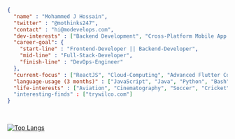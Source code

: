 <!---
### Introduction
- 👋 Hi, I’m Mohammed (@mjhossain)
- 👀 I’m interested in backend and cross-platform mobile app development
- 🌱 I’m currently learning Advanced Flutter Development & Cloud Computing (AWS)
- 📫 Reach me at hi@modevelops.com
- ✈️ I spend and awful lot of time learning about Airbus & Boeing systems and practicing it on Microsoft Flight Simulator
- 💻 Language Usage (Past 3 Months): Python | Java | JavaScript | Bash | Dart
--->


```json
{
  "name" : "Mohammed J Hossain",
  "twitter" : "@mothinks247",
  "contact" : "hi@modevelops.com",
  "dev-interests" : ["Backend Development", "Cross-Platform Mobile App Development", "Cloud Computing", "DevOps"],
  "career-goal": {
    "start-line" : "Frontend-Developer || Backend-Developer",
    "mid-line" : "Full-Stack-Developer",
    "finish-line" : "DevOps-Engineer"
  },
  "current-focus" : ["ReactJS", "Cloud-Computing", "Advanced Flutter Concepts"],
  "language-usage (3 months)" : ["JavaScript", "Java", "Python", "Bash", "Dart"],
  "life-interests" : ["Aviation", "Cinematography", "Soccer", "Cricket"]
  "interesting-finds" : ["trywilco.com"]
}

```




<!---
mjhossain/mjhossain is a ✨ special ✨ repository because its `README.md` (this file) appears on your GitHub profile.
You can click the Preview link to take a look at your changes.
--->
<br>

[![Top Langs](https://github-readme-stats.vercel.app/api/top-langs/?username=mjhossain&layout=compact&langs_count=8&theme=dark)](https://github.com/mjhossain/github-readme-stats)
